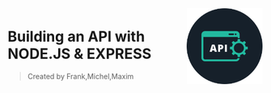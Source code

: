 <img src="icon.png" align="right" width="150px" />

# Building an API with NODE.JS & EXPRESS
>Created by Frank,Michel,Maxim